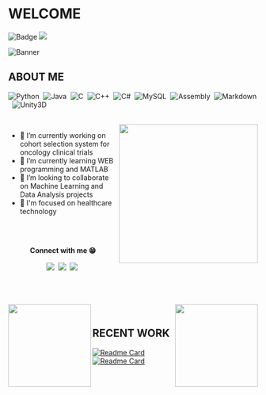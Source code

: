 <!--
**paivagio/paivagio** is a ✨ _special_ ✨ repository because its `README.md` (this file) appears on your GitHub profile.

Here are some ideas to get you started:
-->

# WELCOME 


![Badge](https://img.shields.io/github/followers/paivagio) <img src="https://komarev.com/ghpvc/?username=paivagio"/>

![Banner](https://media-exp1.licdn.com/dms/image/C4E16AQH4i4C9HN-pfA/profile-displaybackgroundimage-shrink_350_1400/0/1628001297311?e=1634169600&v=beta&t=Ly8RxPTzKbkHqYRXID48OGUze0GRy18-8hX4sGe3ZkU)

## ABOUT ME

![Python](https://img.shields.io/badge/Python-0a357a?style=for-the-badge&logo=python&logoColor=white)&nbsp;
![Java](https://img.shields.io/badge/Java-0a357a?style=for-the-badge&logo=java&logoColor=white)&nbsp;
![C](https://img.shields.io/badge/C-0a357a?style=for-the-badge&logo=c&logoColor=white)&nbsp;
![C++](https://img.shields.io/badge/C%2B%2B-0a357a?style=for-the-badge&logo=c%2B%2B&logoColor=white)&nbsp;
![C#](https://img.shields.io/badge/C%23-0a357a?style=for-the-badge&logo=c-sharp&logoColor=white)&nbsp;
![MySQL](https://img.shields.io/badge/MySQL-0a357a?style=for-the-badge&logo=mysql&logoColor=white)&nbsp;
![Assembly](https://img.shields.io/badge/Assembly-0a357a?style=for-the-badge&logo=assembly&logoColor=white)&nbsp;
![Markdown](https://img.shields.io/badge/Markdown-0a357a?style=for-the-badge&logo=markdown&logoColor=white)&nbsp;
![Unity3D](https://img.shields.io/badge/Unity-0a357a?style=for-the-badge&logo=unity&logoColor=white)&nbsp;

<br/>

<img align='right' src="https://media.giphy.com/media/3o6Zt6ML6BklcajjsA/giphy.gif" height='280'/>

- 🔭 I’m currently working on cohort selection system for oncology clinical trials<br/>
- 🌱 I’m currently learning WEB programming and MATLAB<br/>
- 👯 I’m looking to collaborate on Machine Learning and Data Analysis projects<br/>
- 💙 I'm focused on healthcare technology

<br/>
<br/>

<p align='center'><strong>Connect with me 😁</strong></p>

<div align='center'>
  <img src='https://img.shields.io/badge/instagram-%23E4405F?style=for-the-badge&logo=instagram&logoColor=white)](https://www.instagram.com/giovanni_paiva_/' align='center' />&nbsp;
  <img src='https://img.shields.io/badge/linkedin-%230077B5?style=for-the-badge&logo=linkedin&logoColor=white)](https://www.linkedin.com/in/giovannipaiva/' align='center' />&nbsp;
  <img src='https://img.shields.io/badge/discord-%237289d9?style=for-the-badge&logo=discord&logoColor=white)](https://discordapp.com/users/256154442309566465/' align='center' />&nbsp;
</div>

<!--
[![Instagram](https://img.shields.io/badge/instagram-%23E4405F?style=for-the-badge&logo=instagram&logoColor=white)](https://www.instagram.com/giovanni_paiva_/)&nbsp;
[![Linkedin](https://img.shields.io/badge/linkedin-%230077B5?style=for-the-badge&logo=linkedin&logoColor=white)](https://www.linkedin.com/in/giovannipaiva/)&nbsp;
[![Discord](https://img.shields.io/badge/discord-%237289d9?style=for-the-badge&logo=discord&logoColor=white)](https://discordapp.com/users/256154442309566465/)&nbsp;
-->

<br/>
<br/>
<br/>
<br/>

<div align="center"> 
  <img height="167em" align="left" src="https://github-readme-stats.vercel.app/api?username=paivagio&show_icons=true&theme=midnight-purple&include_all_commits=true&count_private=true"/>
   <img height="167em" align="right" src="https://github-readme-stats.vercel.app/api/top-langs/?username=paivagio&layout=compact&theme=midnight-purple&exclude_repo=CliNTREc-Interface"/>
</div> 

<br/>

## RECENT WORK

<!--
<div align="center"> 
  <a href='https://github.com/paivagio/CliNTREc'>
    <img align="left" src="https://github-readme-stats.vercel.app/api/pin/?username=paivagio&repo=CliNTREc&theme=midnight-purple"/>&nbsp;
  </a>
  <a href='https://github.com/paivagio/CliNTREc-Interface'>
    <img align="right" src="https://github-readme-stats.vercel.app/api/pin/?username=paivagio&repo=CliNTREc-Interface&theme=midnight-purple"/>&nbsp;
  </a>
</div> 
-->

[![Readme Card](https://github-readme-stats.vercel.app/api/pin/?username=paivagio&repo=CliNTREc&theme=midnight-purple)](https://github.com/paivagio/CliNTREc)&nbsp;
[![Readme Card](https://github-readme-stats.vercel.app/api/pin/?username=paivagio&repo=CliNTREc-Interface&theme=midnight-purple)](https://github.com/paivagio/CliNTREc-Interface)&nbsp;

